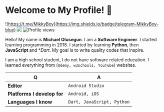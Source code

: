 # Welcome to My Profile! 👋
![https://t.me/MikkyBoy](https://­img.shields.io/badge/­telegram-MikkyBoy-blue) ![](https://­img.shields.io/badge/­main-php-blue) ![Profile views](https://­gpvc.arturio.dev/­mikkyboy2005)

Hello! My name is **Michael Olusegun**. I am a **Software Engineer**. I started learning programming in 2018. I started by learning **Python**, then **JavaScript** and **Dart*. My goal is to write quality codes that inspire.

I am a high school student, I do not have software related education. I learned everything from (`Udemy, w3schools, YouTube`) websites.

Q | A
--- | ---
**Editor** | `Android Studio`
**Platforms I develop for** | `Android, iOS`
**Languages I know** | `Dart, JavaScript, Python`
